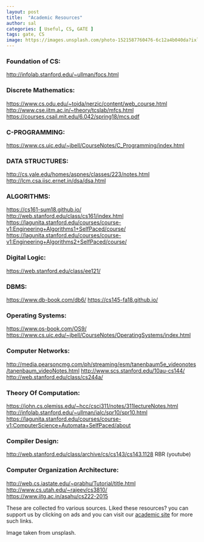 ```yaml
---
layout: post
title:  "Academic Resources"
author: sal
categories: [ Useful, CS, GATE ]
tags: gate, CS
image: https://images.unsplash.com/photo-1521587760476-6c12a4b040da?ixlib=rb-1.2.1&ixid=eyJhcHBfaWQiOjEyMDd9&auto=format&fit=crop&w=750&q=80
---
```


### Foundation of CS: 

  http://infolab.stanford.edu/~ullman/focs.html

### Discrete Mathematics:
https://www.cs.odu.edu/~toida/nerzic/content/web_course.html
http://www.cse.iitm.ac.in/~theory/tcslab/mfcs.html
https://courses.csail.mit.edu/6.042/spring18/mcs.pdf

### C-PROGRAMMING:
https://www.cs.uic.edu/~jbell/CourseNotes/C_Programming/index.html

### DATA STRUCTURES:
http://cs.yale.edu/homes/aspnes/classes/223/notes.html
http://lcm.csa.iisc.ernet.in/dsa/dsa.html

### ALGORITHMS:
https://cs161-sum18.github.io/
http://web.stanford.edu/class/cs161/index.html
https://lagunita.stanford.edu/courses/course-v1:Engineering+Algorithms1+SelfPaced/course/
https://lagunita.stanford.edu/courses/course-v1:Engineering+Algorithms2+SelfPaced/course/

### Digital Logic:
  https://web.stanford.edu/class/ee121/

### DBMS:
  https://www.db-book.com/db6/
  https://cs145-fa18.github.io/

### Operating Systems:
  https://www.os-book.com/OS9/
  https://www.cs.uic.edu/~jbell/CourseNotes/OperatingSystems/index.html

### Computer Networks:
  http://media.pearsoncmg.com/ph/streaming/esm/tanenbaum5e_videonotes/tanenbaum_videoNotes.html
  http://www.scs.stanford.edu/10au-cs144/
  http://web.stanford.edu/class/cs244a/

### Theory Of Computation:
  https://john.cs.olemiss.edu/~hcc/csci311/notes/311lectureNotes.html
  http://infolab.stanford.edu/~ullman/ialc/spr10/spr10.html
  https://lagunita.stanford.edu/courses/course-v1:ComputerScience+Automata+SelfPaced/about

### Compiler Design:
  http://web.stanford.edu/class/archive/cs/cs143/cs143.1128 RBR (youtube)

### Computer Organization Architecture:
  http://web.cs.iastate.edu/~prabhu/Tutorial/title.html
  http://www.cs.utah.edu/~rajeev/cs3810/
  https://www.iitg.ac.in/asahu/cs222-2015

  
These are collected fro various sources. Liked these resources? you can support us by clicking on ads and you can visit our [academic site](https://starksources.github.io/material/) for more such links.

 Image taken from unsplash.


